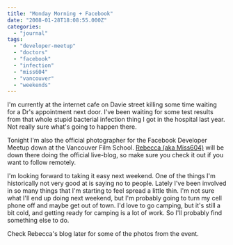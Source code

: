 ```yaml
---
title: "Monday Morning + Facebook"
date: "2008-01-28T18:08:55.000Z"
categories: 
  - "journal"
tags: 
  - "developer-meetup"
  - "doctors"
  - "facebook"
  - "infection"
  - "miss604"
  - "vancouver"
  - "weekends"
---
```


I'm currently at the internet cafe on Davie street killing some time waiting for a Dr's appointment next door. I've been waiting for some test results from that whole stupid bacterial infection thing I got in the hospital last year. Not really sure what's going to happen there.

Tonight I'm also the official photographer for the Facebook Developer Meetup down at the Vancouver Film School. [Rebecca (aka Miss604)](http://miss604.com) will be down there doing the official live-blog, so make sure you check it out if you want to follow remotely.

I'm looking forward to taking it easy next weekend. One of the things I'm historically not very good at is saying no to people. Lately I've been involved in so many things that I'm starting to feel spread a little thin. I'm not sure what I'll end up doing next weekend, but I'm probably going to turn my cell phone off and maybe get out of town. I'd love to go camping, but it's still a bit cold, and getting ready for camping is a lot of work. So I'll probably find something else to do.

Check Rebecca's blog later for some of the photos from the event.
